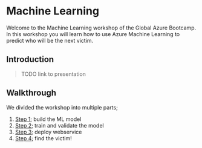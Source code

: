 # Machine Learning

Welcome to the Machine Learning workshop of the Global Azure Bootcamp. In this workshop you will learn how to use Azure Machine Learning to predict who will be the next victim.

## Introduction

> TODO link to presentation

## Walkthrough

We divided the workshop into multiple parts;

1. [Step 1](step1.md); build the ML model
2. [Step 2](step2.md); train and validate the model
3. [Step 3](step3.md); deploy webservice
4. [Step 4](step4.md); find the victim!

